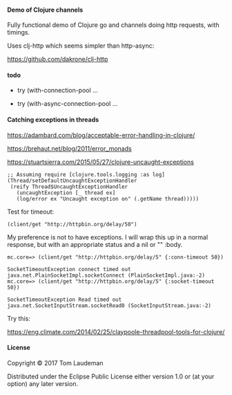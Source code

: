 
#### Demo of Clojure channels

Fully functional demo of Clojure go and channels doing http requests, with timings.


Uses clj-http which seems simpler than http-async:

https://github.com/dakrone/clj-http

#### todo

* try (with-connection-pool ...

* try (with-async-connection-pool ...

#### Catching exceptions in threads

https://adambard.com/blog/acceptable-error-handling-in-clojure/

https://brehaut.net/blog/2011/error_monads

https://stuartsierra.com/2015/05/27/clojure-uncaught-exceptions


```
;; Assuming require [clojure.tools.logging :as log]
(Thread/setDefaultUncaughtExceptionHandler
 (reify Thread$UncaughtExceptionHandler
   (uncaughtException [_ thread ex]
   (log/error ex "Uncaught exception on" (.getName thread)))))
```

Test for timeout:

```
(client/get "http://httpbin.org/delay/50")
```

My preference is not to have exceptions. I will wrap this up in a normal response, but with an appropriate
status and a nil or "" :body.

```
mc.core=> (client/get "http://httpbin.org/delay/5" {:conn-timeout 50})

SocketTimeoutException connect timed out  java.net.PlainSocketImpl.socketConnect (PlainSocketImpl.java:-2)
mc.core=> (client/get "http://httpbin.org/delay/5" {:socket-timeout 50})

SocketTimeoutException Read timed out  java.net.SocketInputStream.socketRead0 (SocketInputStream.java:-2)

```

Try this:

https://eng.climate.com/2014/02/25/claypoole-threadpool-tools-for-clojure/

#### License

Copyright © 2017 Tom Laudeman

Distributed under the Eclipse Public License either version 1.0 or (at
your option) any later version.
